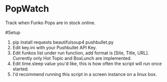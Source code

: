 # PopWatch
Track when Funko Pops are in stock online.

#Setup
1. pip install requests beautifulsoup4 pushbullet.py
2. Edit key.ini with your Pushbullet API Key.
2. Edit funkos list under run function, add format is [Site, Title, URL]. Currently only Hot Topic and BoxLunch are implemented.
3. Edit time.sleep value you'd like, this is how often the script will run once started.
4. I'd recommend running this script in a screen instance on a linux box.
